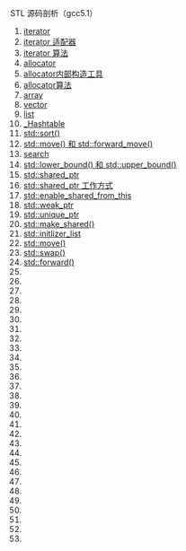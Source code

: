 STL 源码剖析（gcc5.1）
1. [iterator](./iterator.md)
1. [iterator 适配器](./iterator适配器.md)
1. [iterator 算法](./iterator算法.md)
1. [allocator](./allocator.md)
1. [allocator内部构造工具](./allocator内部构造工具.md)
1. [allocator算法](./allocator算法.md)
1. [array](./array.md)
1. [vector](./vector.md)
1. [list](./list.md)
1. [_Hashtable](./_Hashtable.md)
1. [std::sort()](./sort.md)
1. [std::move() 和 std::forward_move()](./move.md)
1. [search](./search.md)
1. [std::lower_bound() 和 std::upper_bound()](./bound.md)
1. [std::shared_ptr](./shared-ptr.md)
1. [std::shared_ptr<void> 工作方式](./shared-ptr-void.md)
1. [std::enable_shared_from_this](./enable-shared-from-this.md)
1. [std::weak_ptr](./weak-ptr.md)
1. [std::unique_ptr](./unique-ptr.md)
1. [std::make_shared()](./make-shared.md)
1. [std::initlizer_list](./initializer-list.md)
1. [std::move() <utility>](./utility-move.md)
1. [std::swap() <utility>](./swap.md)
1. [std::forward() <utility>](./forward.md)
1. [](./.md)
1. [](./.md)
1. [](./.md)
1. [](./.md)
1. [](./.md)
1. [](./.md)
1. [](./.md)
1. [](./.md)
1. [](./.md)
1. [](./.md)
1. [](./.md)
1. [](./.md)
1. [](./.md)
1. [](./.md)
1. [](./.md)
1. [](./.md)
1. [](./.md)
1. [](./.md)
1. [](./.md)
1. [](./.md)
1. [](./.md)
1. [](./.md)
1. [](./.md)
1. [](./.md)
1. [](./.md)
1. [](./.md)
1. [](./.md)
1. [](./.md)
1. [](./.md)